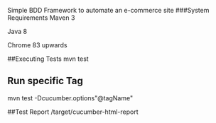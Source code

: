 Simple BDD Framework to automate an e-commerce site
###System Requirements 
Maven 3

Java 8

Chrome 83 upwards


##Executing Tests
mvn test

## Run specific Tag
mvn test -Dcucumber.options"@tagName"

##Test Report
/target/cucumber-html-report